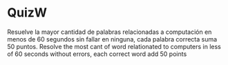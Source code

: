 # QuizW
Resuelve la mayor cantidad de palabras relacionadas a computación en menos de 60 segundos sin fallar en ninguna, cada palabra correcta suma 50 puntos.
Resolve the most cant of word relationated to computers in less of 60 seconds without errors, each correct word add 50 points

